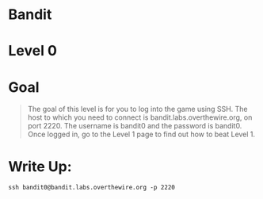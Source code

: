 # Bandit
# Level 0 
# Goal
> The goal of this level is for you to log into the game using SSH. The host to which you need to connect is bandit.labs.overthewire.org, on port 2220. The username is bandit0 and the password is bandit0. Once logged in, go to the Level 1 page to find out how to beat Level 1.

# Write Up:
`ssh bandit0@bandit.labs.overthewire.org -p 2220`

